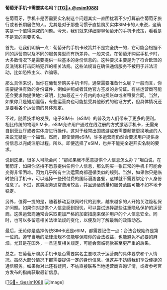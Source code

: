 **葡萄牙手机卡需要实名吗？[[TG💪+ @esim1088](https://t.me/s/esim1088)]**

在葡萄牙，手机卡是否需要实名制这个问题其实一直困扰着不少打算前往葡萄牙旅行或者长期居住的人。尤其是对于那些习惯于直接购买实体SIM卡的人来说，这确实是一个值得深究的问题。今天，我们就来详细聊聊葡萄牙的手机卡政策，看看是不是真的需要实名。

首先，让我们明确一点：葡萄牙的手机卡政策并不是完全统一的，它可能会根据不同的运营商以及不同的服务类型而有所差异。一般来说，在葡萄牙购买手机卡时，大多数情况下是需要提供一些基本的身份信息的。这种要求主要是为了符合欧盟的反洗钱和打击网络犯罪的相关法规。这些法规旨在确保通信服务不被用于非法活动，比如恐怖主义、诈骗等。

那么具体来说，当你在葡萄牙购买手机卡时，通常需要准备什么呢？一般而言，你需要提供有效的身份证件，例如护照或者其他官方签发的身份证。有些运营商可能还会要求你提供地址证明，比如最近三个月内的水电费账单或者租赁合同。当然，如果你只是短期逗留，有些运营商也可能接受其他形式的验证方式，但具体情况还是要看各个运营商的具体规定。

不过，随着技术的发展，电子SIM卡（eSIM）的普及为人们带来了更多的便利。相比传统的物理SIM卡，eSIM允许用户通过在线注册的方式激活手机卡，无需亲自到营业厅或者实体店进行操作。这对于经常出国旅游或者需要频繁更换地点的人来说无疑是一个福音。然而，即使使用eSIM，许多运营商仍然会要求用户提供身份信息以完成注册过程。所以，即便选择了eSIM，也并不能完全避开实名制的要求。

说到这里，很多人可能会问：“那如果我不愿意提供个人信息怎么办？”坦白说，在葡萄牙，如果你坚持不愿意提供任何个人信息，那么购买一张正常的手机卡可能会变得非常困难。因为几乎所有主流运营商都遵循类似的规则。当然，如果你只是临时使用手机卡，可以选择一些预付费的国际漫游套餐，这样就不需要绑定个人身份信息了。不过，这类服务通常费用较高，并且通话质量和服务范围可能不如本地卡稳定。

另外，值得一提的是，随着移动互联网时代的到来，越来越多的人开始关注隐私保护问题。如果你对提供个人信息感到担忧，可以尝试选择那些注重隐私保护的运营商。这类运营商通常会采取更加严格的加密措施来保护用户的个人信息安全。同时，也可以多留意相关法律法规的变化，以便及时了解最新的政策动态。

最后，无论你是选择传统SIM卡还是eSIM，都需要记住一点：合法合规始终是第一位的。遵守当地的法律法规不仅能够保障你的合法权益，也能避免不必要的麻烦。尤其是在国外，一旦违反相关规定，可能会面临罚款甚至更严重的后果。

总之，在葡萄牙购买手机卡是否需要实名主要取决于运营商的具体要求和个人情况。虽然大部分情况下都需要提供一定的身份信息，但这并不妨碍我们享受便捷的通信服务。如果你对此还有疑问，不妨直接联系当地运营商咨询详情，或者参考官方发布的指南获取最新信息。

[[TG💪+ @esim1088](https://t.me/s/esim1088) ![Image](https://i.postimg.cc/4NQfJmqS/Snipaste-2025-05-13-00-14-12.png)]